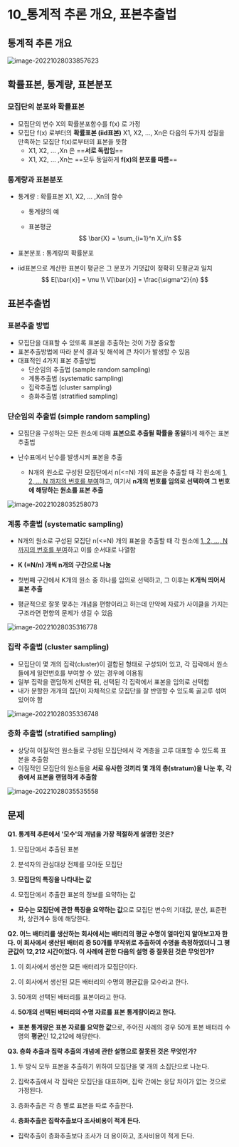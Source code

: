 # 10_통계적 추론 개요, 표본추출법

## 통계적 추론 개요

![image-20221028033857623](C:/Users/yes47/AppData/Roaming/Typora/typora-user-images/image-20221028033857623.png)



## 확률표본, 통계량, 표본분포

### 모집단의 분포와 확률표본

- 모집단의 변수 X의 확률분포함수를 f(x) 로 가정
- 모집단 f(x) 로부터의 **확률표본 (iid표본)** X1, X2, ..., Xn은 다음의 두가지 성질을 만족하는 모집단 f(x)로부터의 표본을 뜻함
  - X1, X2, ... ,Xn 은 ==**서로 독립임**==
  - X1, X2, ... ,Xn는 ==모두 동일하게 **f(x)의 분포를 따름**==



### 통계량과 표본분포

- 통계량 : 확률표본 X1, X2, ... ,Xn의 함수

  - 통계량의 예

  - 표본평균
    $$
    \bar{X} = \sum_{i=1}^n X_i/n
    $$

- 표본분포 : 통계량의 확률분포



- iid표본으로 계산한 표본이 평균은 그 분포가 기댓값이 정확히 모평균과 일치
  $$
  E[\bar{x}] = \mu
  \\
  V[\bar{x}] = \frac{\sigma^2}{n}
  $$



## 표본추출법

### 표본추출 방법

- 모집단을 대표할 수 있또록 표본을 추출하는 것이 가장 중요함
- 표본추출방법에 따라 분석 결과 및 해석에 큰 차이가 발생할 수 있음
- 대표적인 4가지 표본 추출방법
  - 단순임의 추출법 (sample random sampling)
  - 계통추출법 (systematic sampling)
  - 집락추출법 (cluster sampling)
  - 층화추출법 (stratified sampling)





### 단순임의 추출법 (simple random sampling)

- 모집단을 구성하는 모든 원소에 대해 **표본으로 추출될 확률을 동일**하게 해주는 표본 추출법

- 난수표에서 난수를 발생시켜 표본을 추출
  - N개의 원소로 구성된 모집단에서 n(<=N) 개의 표본을 추출할 때 각 원소에 <u>1, 2, ... N 까지의 번호를 부여</u>하고, 여기서 **n개의 번호를 임의로 선택하여 그 번호에 해당하는 원소를 표본 추출**

![image-20221028035258073](C:/Users/yes47/AppData/Roaming/Typora/typora-user-images/image-20221028035258073.png)



### 계통 추출법 (systematic sampling)

- N개의 원소로 구성된 모집단 n(<=N) 개의 표본을 추출할 때 각 원소에 <u>1, 2, ..., N 까지의 번호를 부여</u>하고 이를 순서대로 나열함
- **K (=N/n) 개씩 n개의 구간으로 나눔**
- 첫번째 구간에서 K개의 원소 중 하나를 임의로 선택하고, 그 이후는 **K개씩 띄어서 표본 추출**

- 평균적으로 잘못 맞추는 개념을 편향이라고 하는데 만약에 자료가 사이클을 가지는 구조라면  편향의 문제가 생길 수 있음

![image-20221028035316778](C:/Users/yes47/AppData/Roaming/Typora/typora-user-images/image-20221028035316778.png)



### 집락 추출법 (cluster sampling)

- 모집단이 몇 개의 집락(cluster)이 결합된 형태로 구성되어 있고, 각 집락에서 원소들에게 일련번호를 부여할 수 있는 경우에 이용됨
- 일부 집락을 랜덤하게 선택한 뒤, 선택된 각 집락에서 표본을 임의로 선택함
- 내가 분할한 개개의 집단이 자체적으로 모집단을 잘 반영할 수 있도록 골고루 섞여있어야 함

![image-20221028035336748](C:/Users/yes47/AppData/Roaming/Typora/typora-user-images/image-20221028035336748.png)

 

### 층화 추출법 (stratified sampling)

- 상당히 이질적인 원소들로 구성된 모집단에서 각 계층을 고루 대표할 수 있도록 표본을 추출함
- 이질적인 모집단의 원소들을 **서로 유사한 것끼리 몇 개의 층(stratum)을 나눈 후, 각 층에서 표본을 랜덤하게 추출함** 

![image-20221028035535558](C:/Users/yes47/AppData/Roaming/Typora/typora-user-images/image-20221028035535558.png)



## 문제

**Q1. 통계적 추론에서 '모수'의 개념을 가장 적절하게 설명한 것은?**

1. 모집단에서 추출된 표본

2. 분석자의 관심대상 전체를 모아둔 모집단

3. **모집단의 특징을 나타내는 값**

4. 모집단에서 추출한 표본의 정보를 요약하는 값



- **모수는 모집단에 관한 특징을 요약하는 값**으로 모집단 변수의 기대값, 분산, 표준편차, 상관계수 등에 해당한다.



**Q2. 어느 배터리를 생산하는 회사에서는 배터리의 평균 수명이 얼마인지 알아보고자 한다. 이 회사에서 생산된 배터리 중 50개를 무작위로 추출하여 수명을 측정하였더니 그 평균값이 12,212 시간이었다. 이 사례에 관한 다음의 설명 중 잘못된 것은 무엇인가?**

1. 이 회사에서 생산한 모든 배터리가 모집단이다.

2. 이 회사에서 생산된 모든 배터리의 수명의 평균값을 모수라고 한다. 

3. 50개의 선택된 배터리를 표본이라고 한다.

4. **50개의 선택된 배터리의 수명 자료를 표본 통계량이라고 한다.**



- **표본 통계량은 표본 자료를 요약한 값**으로, 주어진 사례의 경우 50개 표본 배터리 수명의 **평균**인 12,212에 해당한다.



**Q3. 층화 추출과 집락 추출의 개념에 관한 설명으로 잘못된 것은 무엇인가?**

1. 두 방식 모두 표본을 추출하기 위하여 모집단을 몇 개의 소집단으로 나눈다.

2. 집락추출에서 각 집락은 모집단을 대표하며, 집락 간에는 응답 차이가 없는 것으로 가정된다.

3. 층화추출은 각 층 별로 표본을 따로 추출한다.

4. **층화추출은 집락추출보다 조사비용이 적게 든다.**



- 집락추출이 층화추출보다 조사가 더 용이하고, 조사비용이 적게 든다.